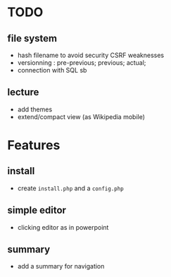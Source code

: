 # TODO

## file system
- hash filename to avoid security CSRF weaknesses
- versionning : pre-previous; previous; actual;
- connection with SQL sb

## lecture
- add themes
- extend/compact view (as Wikipedia mobile)

# Features

## install
- create `install.php` and a `config.php`

## simple editor
- clicking editor as in powerpoint

## summary
- add a summary for navigation
